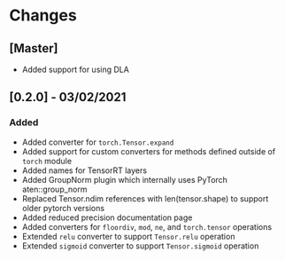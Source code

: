 # Changes

## [Master]

- Added support for using DLA

## [0.2.0] - 03/02/2021

### Added 

- Added converter for ``torch.Tensor.expand``
- Added support for custom converters for methods defined outside of ``torch`` module
- Added names for TensorRT layers
- Added GroupNorm plugin which internally uses PyTorch aten::group_norm
- Replaced Tensor.ndim references with len(tensor.shape) to support older pytorch versions
- Added reduced precision documentation page
- Added converters for ``floordiv``, ``mod``, ``ne``, and ``torch.tensor`` operations
- Extended ``relu`` converter to support ``Tensor.relu`` operation
- Extended ``sigmoid`` converter to support ``Tensor.sigmoid`` operation

